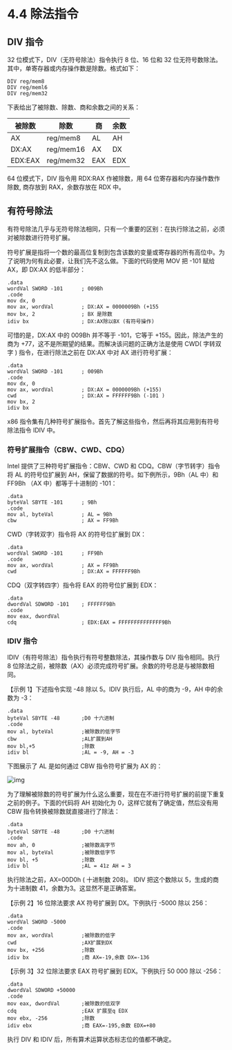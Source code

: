 # 4.4 除法指令

## DIV 指令

32 位模式下，DIV（无符号除法）指令执行 8 位、16 位和 32 位无符号数除法。其中，单寄存器或内存操作数是除数。格式如下：

```assembly
DIV reg/mem8
DIV reg/meml6
DIV reg/mem32
```

下表给出了被除数、除数、商和余数之间的关系：

| 被除数  | 除数      | 商   | 余数 |
| ------- | --------- | ---- | ---- |
| AX      | reg/mem8  | AL   | AH   |
| DX:AX   | reg/mem16 | AX   | DX   |
| EDX:EAX | reg/mem32 | EAX  | EDX  |

64 位模式下，DIV 指令用 RDX:RAX 作被除数，用 64 位寄存器和内存操作数作除数, 商存放到 RAX，余数存放在 RDX 中。

## 有符号除法

有符号除法几乎与无符号除法相同，只有一个重要的区别：在执行除法之前，必须对被除数进行符号扩展。

符号扩展是指将一个数的最高位复制到包含该数的变量或寄存器的所有高位中。为了说明为何有此必要，让我们先不这么做。下面的代码使用 MOV 把 -101 赋给 AX，即 DX:AX 的低半部分：

```assembly
.data
wordVal SWORD -101      ; 009Bh
.code
mov dx, 0
mov ax, wordVal         ; DX:AX = 0000009Bh (+155
mov bx, 2               ; BX 是除数
idiv bx                 ; DX:AX除以BX (有符号操作)
```

可惜的是，DX:AX 中的 009Bh 并不等于 -101，它等于 +155。因此，除法产生的商为 +77，这不是所期望的结果。而解决该问题的正确方法是使用 CWD( 字转双字 ) 指令，在进行除法之前在 DX:AX 中对 AX 进行符号扩展：

```assembly
.data
wordVal SWORD -101		; 009Bh
.code
mov dx, 0
mov ax, wordVal			; DX:AX = 0000009Bh (+155)
cwd						; DX:AX = FFFFFF9Bh (-101 )
mov bx, 2
idiv bx
```

x86 指令集有几种符号扩展指令。首先了解这些指令，然后再将其应用到有符号除法指令 IDIV 中。

### 符号扩展指令（CBW、CWD、CDQ）

Intel 提供了三种符号扩展指令：CBW、CWD 和 CDQ。CBW（字节转字）指令将 AL 的符号位扩展到 AH，保留了数据的符号。如下例所示，9Bh（AL 中）和 FF9Bh （AX 中）都等于十进制的 -101：

```assembly
.data
byteVal SBYTE -101		; 9Bh
.code
mov al, byteVal			; AL = 9Bh
cbw						; AX = FF9Bh
```

CWD（字转双字）指令将 AX 的符号位扩展到 DX：

```assembly
.data
wordVal SWORD -101		; FF9Bh
.code
mov ax, wordVal			; AX = FF9Bh
cwd                     ; DX:AX = FFFFFF9Bh
```

CDQ（双字转四字）指令将 EAX 的符号位扩展到 EDX：

```assembly
.data
dwordVal SDWORD -101    ; FFFFFF9Bh
.code
mov eax, dwordVal
cdq                     ; EDX:EAX = FFFFFFFFFFFFFF9Bh
```

### IDIV 指令

IDIV（有符号除法）指令执行有符号整数除法，其操作数与 DIV 指令相同。执行 8 位除法之前，被除数（AX）必须完成符号扩展。余数的符号总是与被除数相同。

【示例 1】下述指令实现 -48 除以 5。IDIV 执行后，AL 中的商为 -9，AH 中的余数为 -3：

```assembly
.data
byteVal SBYTE -48       ;D0 十六进制
.code
mov al, byteVal         ;被除数的低字节
cbw                     ;AL扩展到AH
mov bl,+5               ;除数
idiv bl                 ;AL = -9, AH = -3
```

下图展示了 AL 是如何通过 CBW 指令符号扩展为 AX 的：

![img](http://c.biancheng.net/uploads/allimg/190510/4-1Z5101FIO37.gif)


为了理解被除数的符号扩展为什么这么重要，现在在不进行符号扩展的前提下重复之前的例子。下面的代码将 AH 初始化为 0，这样它就有了确定值，然后没有用 CBW 指令转换被除数就直接进行了除法：

```assembly
.data
byteVal SBYTE -48       ;D0 十六进制
.code
mov ah, 0               ;被除数高字节
mov al, byteVal         ;被除数低字节
mov bl, +5              ;除数
idiv bl                 ;AL = 41z AH = 3
```

执行除法之前，AX=00D0h ( 十进制数 208)。 IDIV 把这个数除以 5，生成的商为十进制数 41，余数为3。这显然不是正确答案。

【示例 2】16 位除法要求 AX 符号扩展到 DX。下例执行 -5000 除以 256：

```assembly
.data
wordVal SWORD -5000
.code
mov ax, wordVal			;被除数的低字
cwd						;AX扩展到DX
mov bx, +256			;除数
idiv bx					;商 AX=-19,余数 DX=-136
```

【示例 3】32 位除法要求 EAX 符号扩展到 EDX。下例执行 50 000 除以 -256：

```assembly
.data
dwordVal SDWORD +50000
.code
mov eax, dwordVal		;被除数的低双字
cdq						;EAX 扩展至q EDX
mov ebx, -256			;除数
idiv ebx				;商 EAX=-195,余数 EDX=+80
```

执行 DIV 和 IDIV 后，所有算术运算状态标志位的值都不确定。